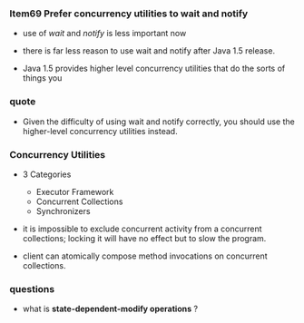 ### Item69 Prefer concurrency utilities to wait and notify

* use of _wait_ and _notify_ is less important now

* there is far less reason to use wait and notify after Java 1.5 release.

* Java 1.5 provides higher level concurrency utilities that do the sorts of things you

### quote
* Given the difficulty of using wait and notify correctly, you should use the higher-level concurrency utilities instead.

### Concurrency Utilities
* 3 Categories
	+ Executor Framework
	+ Concurrent Collections
	+ Synchronizers

* it is impossible to exclude concurrent activity from a concurrent collections; locking it will have no effect but to slow the program.

* client can atomically compose method invocations on concurrent collections.

### questions
* what is __state-dependent-modify operations__ ? 
